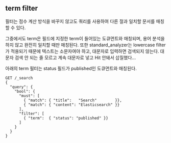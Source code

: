 ## term filter
필터는 점수 계산 방식을 바꾸지 않고도 쿼리를 사용하여 다른 절과 일치할 문서를 매칭할 수 있다. 

그중에서도 term은 필드에 지정한 term이 들어있는 도큐먼트와 매칭되며, 용어 분석을 하지 않고 완전히 일치할 때만 매칭된다. 또한 standard_analyzer는 lowercase filter가 적용되기 때문에 텍스트는 소문자여야 하고, 대문자로 입력하면 검색되지 않는다. 대문자 검색 안 되는 줄 모르고 계속 대문자로 넣고 Hit 안돼서 삽질했다...
 
아래의 term 필터는 status 필드가 published인 도큐먼트와 매칭된다.

```
GET /_search
{
  "query": { 
    "bool": { 
      "must": [
        { "match": { "title":   "Search"        }}, 
        { "match": { "content": "Elasticsearch" }}  
      ],
      "filter": [ 
        { "term":  { "status": "published" }}
      ]
    }
  }
}
```
